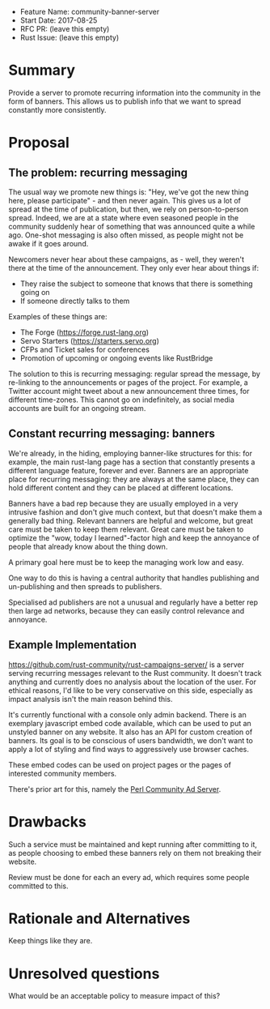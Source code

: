 - Feature Name: community-banner-server
- Start Date: 2017-08-25
- RFC PR: (leave this empty)
- Rust Issue: (leave this empty)

# Summary
[summary]: #summary

Provide a server to promote recurring information into the community in the form of banners. This allows us to publish info
that we want to spread constantly more consistently.

# Proposal
[proposal]: #proposal

## The problem: recurring messaging

The usual way we promote new things is: "Hey, we've got the new thing here, please participate" - and then never again. This gives us a lot of spread at the time of publication, but then, we rely on person-to-person spread. Indeed, we are at a state where even seasoned people in the community suddenly hear of something that was announced quite a while ago. One-shot messaging is also often missed, as people might not be awake if it goes around.

Newcomers never hear about these campaigns, as - well, they weren't there at the time of the announcement. They only ever hear about things if:

* They raise the subject to someone that knows that there is something going on
* If someone directly talks to them

Examples of these things are:

* The Forge (https://forge.rust-lang.org)
* Servo Starters (https://starters.servo.org)
* CFPs and Ticket sales for conferences
* Promotion of upcoming or ongoing events like RustBridge

The solution to this is recurring messaging: regular spread the message, by re-linking to the announcements or pages of the project. For example, a Twitter account might tweet about a new announcement three times, for different time-zones. This cannot go on indefinitely, as social media accounts are built for an ongoing stream.

## Constant recurring messaging: banners

We're already, in the hiding, employing banner-like structures for this: for example, the main rust-lang page has a section that constantly presents a different language feature, forever and ever. Banners are an appropriate place for recurring messaging: they are always at the same place, they can hold different content and they can be placed at different locations.

Banners have a bad rep because they are usually employed in a very intrusive fashion and don't give much context, but that doesn't make them a generally bad thing. Relevant banners are helpful and welcome, but great care must be taken to keep them relevant. Great care must be taken to optimize the "wow, today I learned"-factor high and keep the annoyance of people that already know about the thing down.

A primary goal here must be to keep the managing work low and easy.

One way to do this is having a central authority that handles publishing and un-publishing and then spreads to publishers.

Specialised ad publishers are not a unusual and regularly have a better rep then large ad networks, because they can easily control relevance and annoyance.

## Example Implementation

https://github.com/rust-community/rust-campaigns-server/ is a server serving recurring messages relevant to the Rust community. It doesn't track anything and currently does no analysis about the location of the user. For ethical reasons, I'd like to be very conservative on this side, especially as impact analysis isn't the main reason behind this.

It's currently functional with a console only admin backend. There is an exemplary javascript embed code available, which can be used to put an unstyled banner on any website. It also has an API for custom creation of banners. Its goal is to be conscious of users bandwidth, we don't want to apply a lot of styling and find ways to aggressively use browser caches.

These embed codes can be used on project pages or the pages of interested community members.

There's prior art for this, namely the [Perl Community Ad Server](http://pcas.szabgab.com/).

# Drawbacks
[drawbacks]: #drawbacks

Such a service must be maintained and kept running after committing to it, as people choosing to embed these banners
rely on them not breaking their website.

Review must be done for each an every ad, which requires some
people committed to this.

# Rationale and Alternatives
[alternatives]: #alternatives

Keep things like they are.

# Unresolved questions
[unresolved]: #unresolved-questions

What would be an acceptable policy to measure impact of this?
